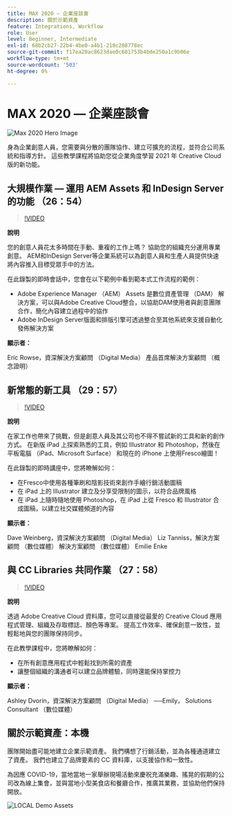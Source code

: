 ```yaml
---
title: MAX 2020 — 企業座談會
description: 關於示範資產
feature: Integrations, Workflow
role: User
level: Beginner, Intermediate
exl-id: 68b2cb27-22b4-4be0-a4b1-210c208778ec
source-git-commit: f17ea20ac8623dae0c681753b4bde250a1c9b06e
workflow-type: tm+mt
source-wordcount: '503'
ht-degree: 0%

---
```


# MAX 2020 — 企業座談會

![Max 2020 Hero Image](../assets/MAX2020.jpg)

身為企業創意人員，您需要與分散的團隊協作、建立可擴充的流程，並符合公司系統和指導方針。 這些教學課程將協助您從企業角度學習 2021 年 Creative Cloud 版的新功能。

## 大規模作業 — 運用 AEM Assets 和 InDesign Server 的功能 （26：54）

>[!VIDEO](https://video.tv.adobe.com/v/327112?hidetitle=true)

**說明**

您的創意人員花太多時間在手動、重複的工作上嗎？ 協助您的組織充分運用專業創意。 AEM和InDesign Server等企業系統可以為創意人員和生產人員提供快速將內容推入目標受眾手中的方法。

在此錄製的即時會話中，您會在以下範例中看到範本式工作流程的範例：
* Adobe Experience Manager （AEM） Assets 是數位資產管理 （DAM） 解決方案，可以與Adobe Creative Cloud整合，以協助DAM使用者與創意團隊合作，簡化內容建立過程中的協作
* Adobe InDesign Server版面和排版引擎可透過整合至其他系統來支援自動化發佈解決方案

**顯示者：**

Eric Rowse，資深解決方案顧問 （Digital Media）
產品首席解決方案顧問 （概念證明）

## 新常態的新工具 （29：57）

>[!VIDEO](https://video.tv.adobe.com/v/328232?hidetitle=true)

**說明**

在家工作也帶來了挑戰，但是創意人員及其公司也不得不嘗試新的工具和新的創作方式。 在新版 iPad 上探索熟悉的工具，例如 Illustrator 和 Photoshop，然後在平板電腦 （iPad、Microsoft Surface） 和現在的 iPhone 上使用Fresco繪圖！

在此錄製的即時講座中，您將瞭解如何：
* 在Fresco中使用各種筆刷和陰影技術來創作手繪行銷活動圖稿
* 在 iPad 上的 Illustrator 建立及分享受限制的圖示，以符合品牌風格
* 在 iPad 上隨時隨地使用 Photoshop，在 iPad 上從 Fresco 和 Illustrator 合成圖稿，以建立社交媒體頻道的內容

**顯示者：**

Dave Weinberg，資深解決方案顧問 （Digital Media）
Liz Tanniss，解決方案顧問 （數位媒體）
解決方案顧問 （數位媒體） Emilie Enke

## 與 CC Libraries 共同作業 （27：58）

>[!VIDEO](https://video.tv.adobe.com/v/328199?hidetitle=true)

**說明**

透過 Adobe Creative Cloud 資料庫，您可以直接從最愛的 Creative Cloud 應用程式管理、組織及存取標誌、顏色等專案。 提高工作效率、確保創意一致性，並輕鬆地與您的團隊保持同步。

在此教學課程中，您將瞭解如何：
* 在所有創意應用程式中輕鬆找到所需的資產
* 讓整個組織的溝通者可以建立品牌體驗，同時還能保持掌控力

**顯示者：**

Ashley Dvorin，資深解決方案顧問 （Digital Media）
──Emily， Solutions Consultant （數位媒體）

## 關於示範資產：本機

團隊開始盡可能地建立企業示範資產。 我們構想了行銷活動，並為各種通道建立了資產。 我們也建立了品牌要素的 CC 資料庫，以支援協作和一致性。

為因應 COVID-19，當地當地一家舉辦現場活動來慶祝充滿樂趣、搖晃的假期的公司改為線上集會，並與當地小型美食店和餐廳合作，推廣其業務，並協助他們保持開放。

![LOCAL Demo Assets](../assets/demo_local_assets-WIP-v1.jpg)
